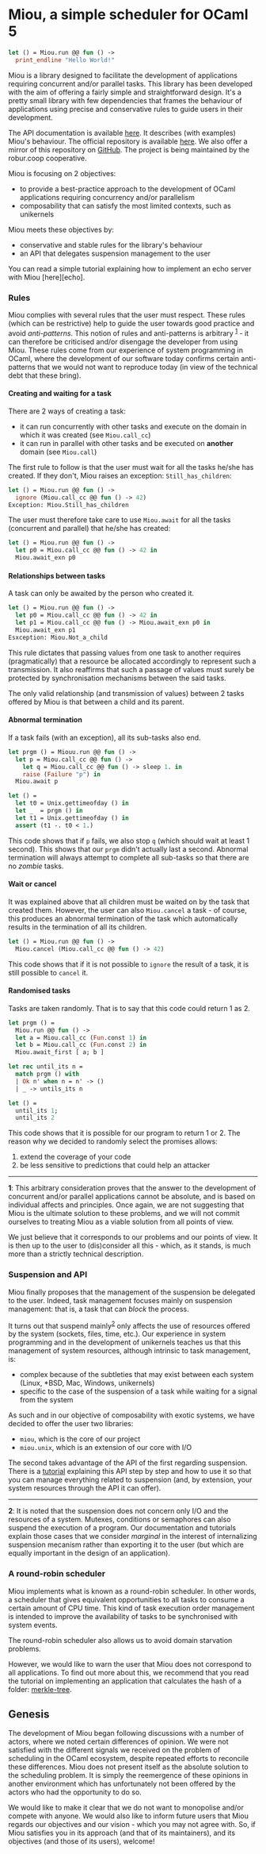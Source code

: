 # Miou, a simple scheduler for OCaml 5

```ocaml
let () = Miou.run @@ fun () ->
  print_endline "Hello World!"
```

Miou is a library designed to facilitate the development of applications
requiring concurrent and/or parallel tasks. This library has been developed with
the aim of offering a fairly simple and straightforward design. It's a pretty
small library with few dependencies that frames the behaviour of applications
using precise and conservative rules to guide users in their development.

The API documentation is available [here][documentation]. It describes (with
examples) Miou's behaviour. The official repository is available
[here][repository]. We also offer a mirror of this repository on
[GitHub][github]. The project is being maintained by the robur.coop cooperative.

Miou is focusing on 2 objectives:
- to provide a best-practice approach to the development of OCaml applications
  requiring concurrency and/or parallelism
- composability that can satisfy the most limited contexts, such as unikernels

Miou meets these objectives by:
- conservative and stable rules for the library's behaviour
- an API that delegates suspension management to the user

You can read a simple tutorial explaining how to implement an echo server with
Miou [here][echo].

### Rules

Miou complies with several rules that the user must respect. These rules (which
can be restrictive) help to guide the user towards good practice and avoid
*anti-patterns*. This notion of rules and anti-patterns is arbitrary
<sup>[1](#fn1)</sup> - it can therefore be criticised and/or disengage the
developer from using Miou. These rules come from our experience of system
programming in OCaml, where the development of our software today confirms
certain anti-patterns that we would not want to reproduce today (in view of the
technical debt that these bring).

#### Creating and waiting for a task

There are 2 ways of creating a task:
- it can run concurrently with other tasks and execute on the domain in which it
  was created (see `Miou.call_cc`)
- it can run in parallel with other tasks and be executed on **another** domain
  (see `Miou.call`)

The first rule to follow is that the user must wait for all the tasks he/she has
created. If they don't, Miou raises an exception: `Still_has_children`:
```ocaml
let () = Miou.run @@ fun () ->
  ignore (Miou.call_cc @@ fun () -> 42)
Exception: Miou.Still_has_children
```

The user must therefore take care to use `Miou.await` for all the tasks
(concurrent and parallel) that he/she has created:
```ocaml
let () = Miou.run @@ fun () ->
  let p0 = Miou.call_cc @@ fun () -> 42 in
  Miou.await_exn p0
```

#### Relationships between tasks

A task can only be awaited by the person who created it.
```ocaml
let () = Miou.run @@ fun () ->
  let p0 = Miou.call_cc @@ fun () -> 42 in
  let p1 = Miou.call_cc @@ fun () -> Miou.await_exn p0 in
  Miou.await_exn p1
Esxception: Miou.Not_a_child
```

This rule dictates that passing values from one task to another requires
(pragmatically) that a resource be allocated accordingly to represent such a
transmission. It also reaffirms that such a passage of values must surely be
protected by synchronisation mechanisms between the said tasks.

The only valid relationship (and transmission of values) between 2 tasks offered
by Miou is that between a child and its parent.

#### Abnormal termination

If a task fails (with an exception), all its sub-tasks also end.

```ocaml
let prgm () = Miouu.run @@ fun () ->
  let p = Miou.call_cc @@ fun () ->
    let q = Miou.call_cc @@ fun () -> sleep 1. in
    raise (Failure "p") in
  Miou.await p

let () =
  let t0 = Unix.gettimeofday () in
  let _  = prgm () in
  let t1 = Unix.gettimeofday () in
  assert (t1 -. t0 < 1.)
```

This code shows that if `p` fails, we also stop `q` (which should wait at least
1 second). This shows that our `prgm` didn't actually last a second. Abnormal
termination will always attempt to complete all sub-tasks so that there are no
*zombie* tasks.

#### Wait or cancel

It was explained above that all children must be waited on by the task that
created them. However, the user can also `Miou.cancel` a task - of course, this
produces an abnormal termination of the task which automatically results in the
termination of all its children.

```ocaml
let () = Miou.run @@ fun () ->
  Miou.cancel (Miou.call_cc @@ fun () -> 42)
```

This code shows that if it is not possible to `ignore` the result of a task, it
is still possible to `cancel` it.

#### Randomised tasks

Tasks are taken randomly. That is to say that this code could return 1 as 2.
```ocaml
let prgm () =
  Miou.run @@ fun () ->
  let a = Miou.call_cc (Fun.const 1) in
  let b = Miou.call_cc (Fun.const 2) in
  Miou.await_first [ a; b ]

let rec until_its n =
  match prgm () with
  | Ok n' when n = n' -> ()
  | _ -> untils_its n

let () =
  until_its 1;
  until_its 2
```

This code shows that it is possible for our program to return 1 or 2. The reason
why we decided to randomly select the promises allows:
1) extend the coverage of your code
2) be less sensitive to predictions that could help an attacker

<hr>

<tag id="fn1">**1**</tag>: This arbitrary consideration proves that the answer
to the development of concurrent and/or parallel applications cannot be
absolute, and is based on individual affects and principles. Once again, we are
not suggesting that Miou is the ultimate solution to these problems, and we will
not commit ourselves to treating Miou as a viable solution from all points of
view.

We just believe that it corresponds to our problems and our points of view. It
is then up to the user to (dis)consider all this - which, as it stands, is much
more than a strictly technical description.

### Suspension and API

Miou finally proposes that the management of the suspension be delegated to the
user. Indeed, task management focuses mainly on suspension management: that is,
a task that can *block* the process.

It turns out that suspend mainly<sup>[2](#fn2)</sup> only affects the use of
resources offered by the system (sockets, files, time, etc.). Our experience in
system programming and in the development of unikernels teaches us that this
management of system resources, although intrinsic to task management, is:
- complex because of the subtleties that may exist between each system (Linux,
  \*BSD, Mac, Windows, unikernels)
- specific to the case of the suspension of a task while waiting for a signal
  from the system

As such and in our objective of composability with exotic systems, we have
decided to offer the user two libraries:
- `miou`, which is the core of our project
- `miou.unix`, which is an extension of our core with I/O

The second takes advantage of the API of the first regarding suspension. There
is a [tutorial][sleepers] explaining this API step by step and how to use it so
that you can manage everything related to suspension (and, by extension, your
system resources through the API it can offer).

<hr>

<tag id="fn2">**2**</tag>: It is noted that the suspension does not concern only
I/O and the resources of a system. Mutexes, conditions or semaphores can also
suspend the execution of a program. Our documentation and tutorials explain
those cases that we consider *marginal* in the interest of internalizing
suspension mecanism rather than exporting it to the user (but which are equally
important in the design of an application).

### A round-robin scheduler

Miou implements what is known as a round-robin scheduler. In other words, a
scheduler that gives equivalent opportunities to all tasks to consume a certain
amount of CPU time. This kind of task execution order management is intended to
improve the availability of tasks to be synchronised with system events.

The round-robin scheduler also allows us to avoid domain starvation problems.

However, we would like to warn the user that Miou does not correspond to all
applications. To find out more about this, we recommend that you read the
tutorial on implementing an application that calculates the hash of a folder:
[merkle-tree][merkle-tree].

## Genesis

The development of Miou began following discussions with a number of actors,
where we noted certain differences of opinion. We were not satisfied with the
different signals we received on the problem of scheduling in the OCaml
ecosystem, despite repeated efforts to reconcile these differences. Miou does
not present itself as the absolute solution to the scheduling problem. It is
simply the reemergence of these opinions in another environment which has
unfortunately not been offered by the actors who had the opportunity to do so.

We would like to make it clear that we do not want to monopolise and/or compete
with anyone. We would also like to inform future users that Miou regards our
objectives and our vision - which you may not agree with. So, if Miou satisfies
you in its approach (and that of its maintainers), and its objectives (and those
of its users), welcome!

[repository]: https://git.robur.coop/robur/miou
[github]: https://github.com/roburio/miou
[documentation]: https://roburio.github.io/miou/
[sleepers]: https://roburio.github.io/miou/miou/sleepers.html
[merkle-tree]: https://roburio.github.io/miou/miou/merkle.html
[merkle-tree]: https://roburio.github.io/miou/miou/echo.html
